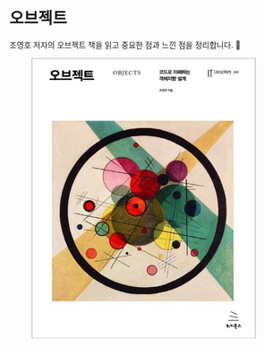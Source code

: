 # 오브젝트

조영호 저자의 오브젝트 책을 읽고 중요한 점과 느낀 점을 정리합니다. 🐾

<figure><img src="../../.gitbook/assets/image (19) (1).png" alt=""><figcaption></figcaption></figure>
